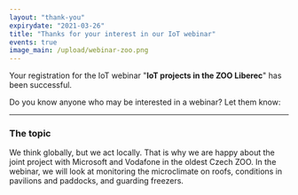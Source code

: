 ```yaml
---
layout: "thank-you"
expirydate: "2021-03-26"
title: "Thanks for your interest in our IoT webinar"
events: true
image_main: /upload/webinar-zoo.png
---
```


Your registration for the IoT webinar "**IoT projects in the ZOO Liberec**" has been successful.

Do you know anyone who may be interested in a webinar? Let them know:
<div class="addthis_inline_share_toolbox pb-30" data-url="https://www.hardwario.com/events/2021-03-25-webinar-industry/" data-title="[IoT webinar] IoT projects in the ZOO Liberec" data-description="I'm attending HARDWARIO's IoT webinar about IoT projects in the ZOO Liberec" ></div>

<hr class = "mb-30"/>

<h3 class = "mb-20">The topic</h3>

<p>We think globally, but we act locally. That is why we are happy about the joint project with Microsoft and Vodafone in the oldest Czech ZOO. In the webinar, we will look at monitoring the microclimate on roofs, conditions in pavilions and paddocks, and guarding freezers.</p>